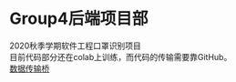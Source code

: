# Group4后端项目部
2020秋季学期软件工程口罩识别项目<br>
目前代码部分还在colab上训练，而代码的传输需要靠GitHub。<br>
[数据传输桥](https://github.com/Xisaname/TestBridge)
